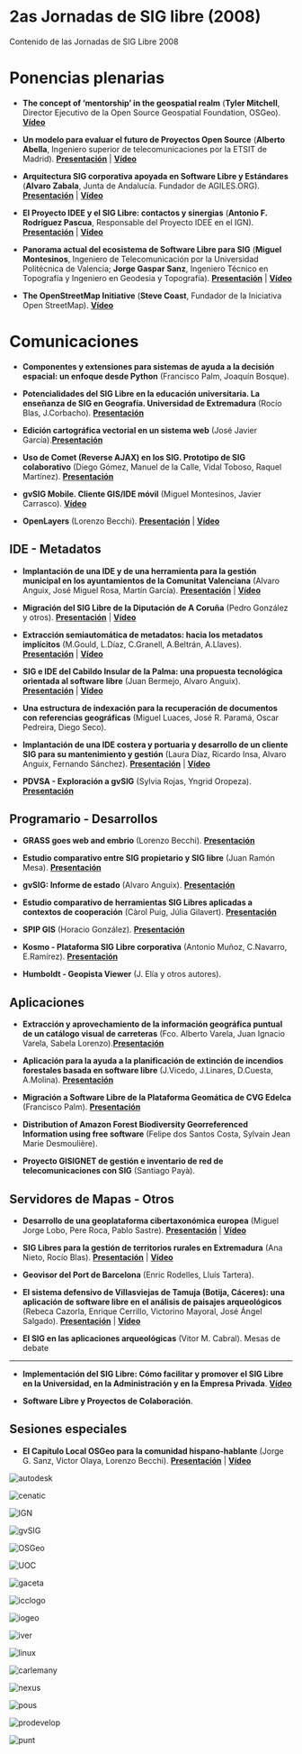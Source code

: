 # 2as Jornadas de SIG libre (2008)

Contenido de las Jornadas de SIG Libre 2008

Ponencias plenarias
====================

* **The concept of ‘mentorship’ in the geospatial realm** (**Tyler Mitchell**, Director Ejecutivo de la Open Source Geospatial Foundation, OSGeo). **[Vídeo](http://diobma.udg.edu/handle/10256.1/512)**

* **Un modelo para evaluar el futuro de Proyectos Open Source** (**Alberto Abella**, Ingeniero superior de telecomunicaciones por la ETSIT de Madrid). **[Presentación](https://dugi-doc.udg.edu/handle/10256/1107)** | **[Vídeo](http://diobma.udg.edu/handle/10256.1/513)**

* **Arquitectura SIG corporativa apoyada en Software Libre y Estándares** (**Alvaro Zabala**, Junta de Andalucía. Fundador de AGILES.ORG). **[Presentación](https://dugi-doc.udg.edu/handle/10256/1108)** | **[Vídeo](http://diobma.udg.edu/handle/10256.1/514)**
 
* **El Proyecto IDEE y el SIG Libre: contactos y sinergias** (**Antonio F. Rodríguez Pascua**, Responsable del Proyecto IDEE en el IGN). **[Presentación](https://dugi-doc.udg.edu/handle/10256/1154)** | **[Vídeo](http://diobma.udg.edu/handle/10256.1/515)**

* **Panorama actual del ecosistema de Software Libre para SIG** (**Miguel Montesinos**, Ingeniero de Telecomunicación por la Universidad Politécnica de Valencia; **Jorge Gaspar Sanz**, Ingeniero Técnico en Topografía y Ingeniero en Geodesia y Topografía). **[Presentación](https://dugi-doc.udg.edu/handle/10256/1109)** | **[Vídeo](http://diobma.udg.edu/handle/10256.1/516)**

* **The OpenStreetMap Initiative** (**Steve Coast**, Fundador de la Iniciativa Open StreetMap). **[Vídeo](http://diobma.udg.edu/handle/10256.1/517)**

Comunicaciones
=================

* **Componentes y extensiones para sistemas de ayuda a la decisión espacial: un enfoque desde Python** (Francisco Palm, Joaquín Bosque).  

* **Potencialidades  del  SIG  Libre  en  la  educación universitaria.  La  enseñanza  de  SIG  en  Geografía. Universidad de Extremadura** (Rocío Blas, J.Corbacho). **[Presentación](https://dugi-doc.udg.edu/handle/10256/1163)** 

* **Edición cartográfica vectorial en un sistema web** (José Javier García).**[Presentación](https://dugi-doc.udg.edu/handle/10256/1164)** 

* **Uso  de  Comet  (Reverse  AJAX)  en  los  SIG.  Prototipo  de  SIG colaborativo** (Diego Gómez, Manuel de la Calle, Vidal Toboso, Raquel Martínez). **[Presentación](https://dugi-doc.udg.edu/handle/10256/1155)**

* **gvSIG  Mobile.  Cliente  GIS/IDE  móvil** (Miguel  Montesinos,  Javier Carrasco). **[Vídeo](http://diobma.udg.edu/handle/10256.1/520)** 

* **OpenLayers** (Lorenzo Becchi). **[Presentación](https://dugi-doc.udg.edu/handle/10256/1111)** | **[Vídeo](http://diobma.udg.edu/handle/10256.1/521)** 


IDE - Metadatos
--------------

* **Implantación de una IDE y de una herramienta para la gestión municipal en los ayuntamientos de la Comunitat Valenciana** (Alvaro Anguix, José Miguel Rosa, Martín García). **[Presentación](https://dugi-doc.udg.edu/handle/10256/1157)** | **[Vídeo](http://diobma.udg.edu/handle/10256.1/523)** 

* **Migración  del  SIG  Libre  de  la  Diputación  de  A  Coruña** (Pedro González y otros). **[Presentación](https://dugi-doc.udg.edu/handle/10256/1158)** | **[Vídeo](http://diobma.udg.edu/handle/10256.1/524)**

* **Extracción  semiautomática  de  metadatos:  hacia  los metadatos implícitos** (M.Gould, L.Díaz, C.Granell, A.Beltrán, A.Llaves). **[Presentación](https://dugi-doc.udg.edu/handle/10256/1160)** | **[Vídeo](http://diobma.udg.edu/handle/10256.1/525)**

* **SIG e IDE del Cabildo Insular de la Palma: una propuesta tecnológica  orientada  al  software  libre** (Juan  Bermejo, Alvaro Anguix). **[Presentación](https://dugi-doc.udg.edu/handle/10256/1112)** | **[Vídeo](http://diobma.udg.edu/handle/10256.1/526)**

* **Una  estructura  de  indexación  para  la  recuperación  de documentos con referencias geográficas** (Miguel Luaces, José R. Paramá, Oscar Pedreira, Diego Seco). 

* **Implantación de una IDE costera y portuaria y desarrollo de un cliente SIG para su mantenimiento y gestión** (Laura Díaz, Ricardo Insa, Alvaro Anguix, Fernando Sánchez). **[Presentación](https://dugi-doc.udg.edu/handle/10256/1114)** | **[Vídeo](http://diobma.udg.edu/handle/10256.1/539)**

* **PDVSA  -  Exploración  a  gvSIG** (Sylvia  Rojas,  Yngrid Oropeza). **[Presentación](https://dugi-doc.udg.edu/handle/10256/1179)** 

Programario - Desarrollos
---------------------------

* **GRASS goes web and embrio** (Lorenzo Becchi). **[Presentación](https://dugi-doc.udg.edu/handle/10256/1139)** 

* **Estudio  comparativo  entre  SIG  propietario  y  SIG  libre** (Juan Ramón Mesa). **[Presentación](https://dugi-doc.udg.edu/handle/10256/1165)** 

* **gvSIG: Informe de estado** (Alvaro Anguix). **[Presentación](https://dugi-doc.udg.edu/handle/10256/1140)** 

* **Estudio  comparativo  de  herramientas  SIG  Libres  aplicadas  a contextos de cooperación** (Càrol Puig, Júlia Gilavert). **[Presentación](https://dugi-doc.udg.edu/handle/10256/1166)** 

* **SPIP GIS** (Horacio González). **[Presentación](https://dugi-doc.udg.edu/handle/10256/1167)**

* **Kosmo  -  Plataforma  SIG  Libre  corporativa** (Antonio  Muñoz, C.Navarro, E.Ramírez). **[Presentación](https://dugi-doc.udg.edu/handle/10256/1168)** 

* **Humboldt - Geopista Viewer** (J. Elía y otros autores). 

Aplicaciones
----------------

* **Extracción y aprovechamiento de la información geográfica puntual de un catálogo visual de carreteras** (Fco. Alberto Varela, Juan Ignacio Varela, Sabela Lorenzo).**[Presentación](https://dugi-doc.udg.edu/handle/10256/1181)** 

* **Aplicación para la ayuda a la planificación de extinción de incendios forestales basada en software libre** (J.Vicedo, J.Linares, D.Cuesta, A.Molina). **[Presentación](https://dugi-doc.udg.edu/handle/10256/1182)**

* **Migración a Software Libre de la Plataforma Geomática de CVG Edelca** (Francisco Palm). **[Presentación](https://dugi-doc.udg.edu/handle/10256/1182)** 

* **Distribution  of  Amazon  Forest  Biodiversity  Georreferenced Information using free software** (Felipe dos Santos Costa, Sylvain Jean Marie Desmoulière). 

* **Proyecto  GISIGNET  de  gestión  e  inventario  de  red  de telecomunicaciones con SIG** (Santiago Payà). 

Servidores de Mapas - Otros
----------------

* **Desarrollo  de  una  geoplataforma  cibertaxonómica europea** (Miguel Jorge Lobo, Pere Roca, Pablo Sastre). **[Presentación](https://dugi-doc.udg.edu/handle/10256/1115)** | **[Vídeo](http://diobma.udg.edu/handle/10256.1/540)**

* **SIG  Libres  para  la  gestión  de  territorios  rurales  en Extremadura** (Ana Nieto, Rocío Blas). **[Presentación](https://dugi-doc.udg.edu/handle/10256/1116)** | **[Vídeo](http://diobma.udg.edu/handle/10256.1/541)**

* **Geovisor  del  Port  de  Barcelona** (Enric  Rodelles,  Lluís Tartera). 

* **El sistema defensivo de Villasviejas de Tamuja (Botija, Cáceres): una aplicación de software libre en el análisis de paisajes arqueológicos** (Rebeca Cazorla, Enrique Cerrillo, Victorino Mayoral, José Ángel Salgado). **[Presentación](https://dugi-doc.udg.edu/handle/10256/1138)** | **[Vídeo](http://diobma.udg.edu/handle/10256.1/544)**

* **El SIG en las aplicaciones arqueológicas** (Vitor M. Cabral). 
Mesas de debate
----------------

* **Implementación del SIG Libre: Cómo facilitar y promover el SIG Libre en la Universidad, en la Administración y en la Empresa Privada**. **[Vídeo](http://diobma.udg.edu/handle/10256.1/522)**

* **Software Libre y Proyectos de Colaboración**.

Sesiones especiales
----------------

* **El Capítulo Local OSGeo para la comunidad hispano-hablante** (Jorge G. Sanz, Victor Olaya, Lorenzo Becchi). **[Presentación](https://dugi-doc.udg.edu/handle/10256/1117)** | **[Vídeo](http://diobma.udg.edu/handle/10256.1/542)**





![autodesk](img/Autodesk.png)

![cenatic](img/Cenatic.gif)

![IGN](img/IGN.jpg)

![gvSIG](img/Logo-gvSIG_150_14.gif)

![OSGeo](img/OSGeo.gif)

![UOC](img/UOC.gif)

![gaceta](img/gaceta.gif)

![icclogo](img/icclogo.jpg)

![iogeo](img/iogeo.gif)

![iver](img/iver.png)

![linux](img/linux2.gif)

![carlemany](img/logo_carlemany.gif)

![nexus](img/nexus.png)

![pous](img/pous.gif)

![prodevelop](img/prodevelop.jpg)

![punt](img/punt.gif)

